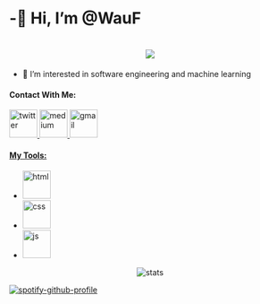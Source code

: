 <h1> -👋 Hi, I’m @WauF </h1>
<h1 align="center">
  <a href="https://git.io/typing-svg">
    <img src="https://readme-typing-svg.herokuapp.com/?lines=Hello,+There!+👋;This+is+Ahmet+Kurt....;Nice+to+meet+you!&center=true&size=30">
  </a>
</h1>

- 👀 I’m interested in software engineering and machine learning

<h4> Contact With Me: </h4>
<a href="https://twitter.com/AhmetEmreKurt4" target="_blank"> <img src="https://upload.wikimedia.org/wikipedia/commons/4/4f/Twitter-logo.svg" alt="twitter" height=50 width=50> </a>
<a href="https://medium.com/@akurtt" target="_blank"> <img src="https://play-lh.googleusercontent.com/hB9t3Z-mi284_49HA3nAuhO-W5Cyhje7r2P9McdgORoVCd-0SV54c12NMQWLHnqALw" alt="medium" height=50 width=50>
<a href="mailto:akurtt2534@gmail.com"> <img src="https://1000logos.net/wp-content/uploads/2021/05/Gmail-logo.png" alt="gmail" height=50>
<h4>My Tools:</h4> 
  <ul>
      <li>
          <a href="https://github.com/WauF" target="_blank"> <img src="https://www.offidocs.com/imageswebp/logohtmlhtml5.jpg.webp" alt="html" height=50 width=50> </a>
       </li>
    <li> <a href="https://github.com/WauF" target="_blank"> <img src="https://cdn.pixabay.com/photo/2017/08/05/11/16/logo-2582747_1280.png" alt="css" height=50 width=50> </a> </li>
    <li> <a href="https://github.com/WauF" target="_blank"> <img src="https://seeklogo.com/images/O/ottawa-js-logo-394DB38073-seeklogo.com.png" alt="js" height=50 width=50> </a> </li>
  </ul>
  
  <p align="center">
    <img src="https://github-readme-stats.vercel.app/api?username=WauF&hide=contribs,prs&show_icons=true&theme=dark" alt="stats" />
  </p>
  
   <!--
  ## 💻 Current project
- [financial-go](https://github.com/Jvillegasd/financial-go)

## 🎵 Spotify status

<a href="https://31rywsonopr6oxjoijv5ey552lyu-spotify.vercel.app/api/song/?opened">
  <img src="https://31rywsonopr6oxjoijv5ey552lyu-spotify.vercel.app/api/song" width="341" height="571" alt="Now Playing">
</a>
-->

  [![spotify-github-profile](https://spotify-github-profile.vercel.app/api/view?uid=31rywsonopr6oxjoijv5ey552lyu&cover_image=true&theme=default)](https://github.com/kittinan/spotify-github-profile)
